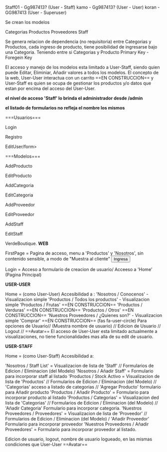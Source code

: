 
Staff01 - Gg987413? (User - Staff)
kamo - Gg987413? (User - User)
koran - GG987413 (User - Superuser)


Se crean los modelos

Categorias
Productos
Proveedores
Staff

Se genera relacion de dependencia (no requisitoria) entre Categorias y Productos, cada ingreso de producto, tiene posibilidad de ingresarse bajo una Categoria.
Teniendo entre si Categorias y Producto Primary Key - Foregein Key


El acceso y manejo de los modelos esta limitado a User-Staff, siendo quien puede Editar, Eliminiar, Añadir valores a todos los modelos.
El concepto de la web, User-User interactua con un carrito ==EN CONSTRUCCION== y User-Staff es quien se ocupa de gestionar los productos y/o datos que estan por encima del acceso del User-User.

**el nivel de acceso 'Staff' lo brinda el administrador desde /admin**

**el listado de formularios no refleja el nombre los mismos**

===Usuarios===
<form>Login</form>
<form>Registro</form>
<form>EditUser/form>

===Modelos===
<form>AddProducto</form>
<form>EditProducto</form>
<form>AddCategoria</form>
<form>EditCategoria</form>
<form>AddProveedor</form>
<form>EditProveedor</form>
<form>AddStaff</form>
<form>EditStaff</form>






VerdeBoutique. **WEB**

FirstPage = Pagina de acceso, menu a 'Productos' y 'Nosotros', sin contenido sensible, a modo de "Muestra al cliente"
<button> Ingresa </button>

Login = Acceso a formulario de creacion de usuario/ Acceeso a 'Home' (Pagina Principal)



**USER-USER**


Home = (como User-User)
Accesibilidad a :
'Nosotros / Conocenos' - Visualizacion simple
'Productos / Todos los productos' - Visualizacion simple
'Productos / Frutas' ==EN CONSTRUCCION==
'Productos / Verduras' ==EN CONSTRUCCION==
'Productos / Otros' ==EN CONSTRUCCION==
'Nuestros Proveedores / ¿Quienes son?' - Visualizacion simple
'Comprar' ==EN CONSTRUCCION== 
(fas fa-user-circle) Para opciones de Usuario// (Muestra nombre de usuario) // Edicion de Usuario // Logout // 
 ==Avatar==
El acceso de User-User esta limitado actualmente a visualizaciones, no tiene funcionalidades mas alla de su edit de usuario.

**USER-STAFF**

Home = (como User-Staff)
Accesibilidad a:

'Nosotros / Staff List' = Visualizacion de lista de 'Staff' // Formularios de Edicion / Eliminacion (del Modelo)
'Nosotros / Añadir Staff' = Formulario para incorporar staff al listado
'Productos / Stock Activo = Visualizacion de lista de 'Productos' // Formularios de Edicion / Eliminacion (del Modelo) // 'Categorias' acceso a listado de categorias // 'Agregar Producto' formulario para Añadir producto
'Productos / Añadir Producto' = Formulario para incorporar producto al listado 
'Productos / Categorias' = Visualizacion ded lista de 'Categorias' // Formularios de Edicion / Eliminacion (del Modelo) // 'Añadir Categoria' Formulario para incorporar categoria.
'Nuestros Proveedores / Proveedores' = Visualizacion de lista de 'Proveedor' // Formularios de Edicion / Eliminacion (del Modelo) / 'Añadir Proveedor' Formulario para incorporar proveedor
'Nuestros Proveedores / Añadir Proveedores' = Formulario para incorporar proveedor al listado.

Edicion de usuario, logout, nombre de usuario logueado, en las mismas condiciones que User-User
 ==Avatar==




